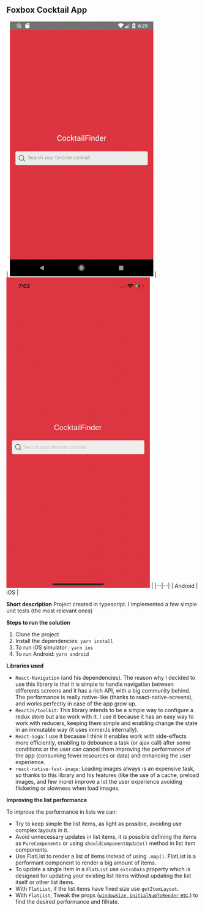 ## Foxbox Cocktail App


| <img src="./doc/android.gif" alt="android" width="375"/> |
<img src="./doc/ios.gif" alt="ios" width="375"/>  |
|--|--|
|  Android | iOS  |


**Short description**
Project created in typescript. I implemented a few simple unit tests (the most relevant ones)

**Steps to run the solution**

 1. Clone the project
 2. Install the dependencies: `yarn install`
 3. To run iOS simulator : `yarn ios`
 4. To run Android: `yarn android`

**Libraries used**
 - `React-Navigation` (and his dependencies). The reason why I decided to use this library is that it is simple to handle navigation between differents screens and it has a rich API, with a big community behind. The performance is really native-like (thanks to react-native-screens), and works perfectly in case of the app grow up.
 - `ReactJs/toolkit`: This library intends to be a simple way to configure a redux store but also work with it. I use it because it has an easy way to work with reducers, keeping them simple and enabling change the state in an immutable way (it uses immerJs internally).
 - `React-Saga`: I use it because I think it enables work with side-effects more efficiently, enabling to debounce a task (or ajax call) after some conditions or the user can cancel them improving the performance of the app (consuming fewer resources or data) and enhancing the user experience.
 - `react-native-fast-image`:  Loading images always is an expensive task, so thanks to this library and his features (like the use of a cache, preload images, and few more) improve a lot the user experience avoiding flickering or slowness when load images.

**Improving the list performance**

To improve the performance in lists we can:

 - Try to keep simple the list items, as light as possible, avoiding use complex layouts in it.
 - Avoid unnecessary updates in list items, it is possible defining the items as `PureComponents` or using `shouldComponentUpdate()` method in list item components.
 - Use FlatList to render a list of items instead of using `.map()`. FlatList is a performant component to render a big amount of items.
 - To update a single item in a `FlatList`  use `extraData` property   which is designed for updating your existing list items without updating the list itself or other list items.
 -  With `FlatList`, if the list items have fixed size use `getItemLayout`.
 -  With `FlatList`, Tweak the  props ([`windowSize`, `initialNumToRender` etc](https://facebook.github.io/react-native/docs/optimizing-flatlist-configuration).) to find the desired performance and fillrate.
